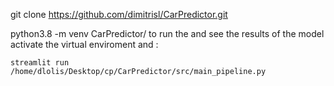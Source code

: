 git clone https://github.com/dimitrisl/CarPredictor.git

python3.8 -m venv CarPredictor/
to run the and see the results of the model
activate the virtual enviroment and :

`streamlit run /home/dlolis/Desktop/cp/CarPredictor/src/main_pipeline.py`
